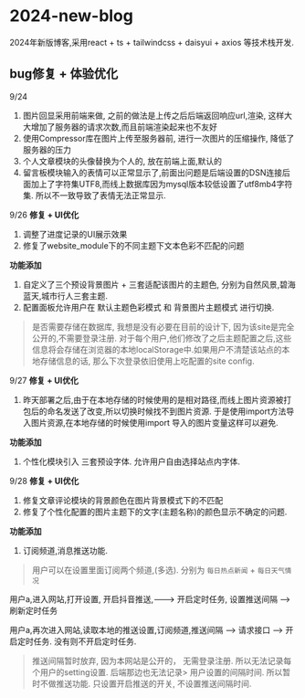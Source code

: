 # 2024-new-blog
2024年新版博客,采用react + ts + tailwindcss + daisyui + axios 等技术栈开发.  


## bug修复 + 体验优化
9/24  
1. 图片回显采用前端来做, 之前的做法是上传之后后端返回响应url,渲染, 这样大大增加了服务器的请求次数,而且前端渲染起来也不友好
2. 使用Compressor库在图片上传至服务器前, 进行一次图片的压缩操作, 降低了服务器的压力
3. 个人文章模块的头像替换为个人的, 放在前端上面,默认的
4. 留言板模块输入的表情可以正常显示了,前面出问题是后端设置的DSN连接后面加上了字符集UTF8,而线上数据库因为mysql版本较低设置了utf8mb4字符集. 所以不一致导致了表情无法正常显示.


9/26
**修复 + UI优化**
1. 调整了进度记录的UI展示效果
2. 修复了website_module下的不同主题下文本色彩不匹配的问题

**功能添加**
1. 自定义了三个预设背景图片 + 三套适配该图片的主题色, 分别为自然风景,碧海蓝天,城市行人三套主题.
2. 配置面板允许用户在 默认主题色彩模式 和 背景图片主题模式 进行切换.

> 是否需要存储在数据库, 我想是没有必要在目前的设计下, 因为该site是完全公开的,不需要登录注册.
> 对于每个用户,他们修改了之后主题配置之后,这些信息将会存储在浏览器的本地localStorage中.如果用户不清楚该站点的本地存储信息的话, 那么下次登录依旧使用上吃配置的site config.


9/27
**修复 + UI优化**
1. 昨天部署之后,由于在本地存储的时候使用的是相对路径,而线上图片资源被打包后的命名发送了改变,所以切换时候找不到图片资源. 于是使用import方法导入图片资源,在本地存储的时候使用import 导入的图片变量这样可以避免.


**功能添加**
1. 个性化模块引入 三套预设字体. 允许用户自由选择站点内字体.


9/28
**修复 + UI优化**
1. 修复文章评论模块的背景颜色在图片背景模式下的不匹配
2. 修复了个性化配置的图片主题下的文字(主题名称)的颜色显示不确定的问题.


**功能添加**
1. 订阅频道,消息推送功能.

> 用户可以在设置里面订阅两个频道,(多选). 分别为 `每日热点新闻` + `每日天气情况 `


用户a,进入网站,打开设置, 开启抖音推送,---> 开启定时任务, 设置推送间隔 --> 刷新定时任务

用户a,再次进入网站,读取本地的推送设置,订阅频道,推送间隔 --> 请求接口 --> 开启定时任务. 没有则不开启定时任务.



> 推送间隔暂时放弃, 因为本网站是公开的， 无需登录注册. 所以无法记录每个用户的setting设置. 后端那边也无法记录> 用户设置的间隔时间. 所以暂时不做推送功能.
> 只设置开启推送的开关, 不设置推送间隔时间.
